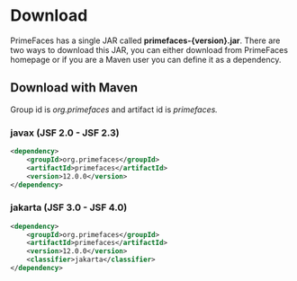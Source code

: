 # Download

PrimeFaces has a single JAR called **primefaces-{version}.jar**. There are two ways to download this
JAR, you can either download from PrimeFaces homepage or if you are a Maven user you can define
it as a dependency.

## Download with Maven
Group id is _org.primefaces_ and artifact id is _primefaces._

### javax (JSF 2.0 - JSF 2.3)

```xml
<dependency>
    <groupId>org.primefaces</groupId>
    <artifactId>primefaces</artifactId>
    <version>12.0.0</version>
</dependency>
```

### jakarta (JSF 3.0 - JSF 4.0)

```xml
<dependency>
    <groupId>org.primefaces</groupId>
    <artifactId>primefaces</artifactId>
    <version>12.0.0</version>
    <classifier>jakarta</classifier>
</dependency>
```